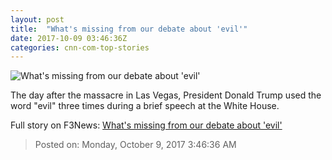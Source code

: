 ```yaml
---
layout: post
title:  "What's missing from our debate about 'evil'"
date: 2017-10-09 03:46:36Z
categories: cnn-com-top-stories
---
```


![What's missing from our debate about 'evil'](http://i2.cdn.cnn.com/cnnnext/dam/assets/171006114048-debate-evil-super-tease.jpg)

The day after the massacre in Las Vegas, President Donald Trump used the word "evil" three times during a brief speech at the White House.


Full story on F3News: [What's missing from our debate about 'evil'](http://www.f3nws.com/n/bW3RCC)

> Posted on: Monday, October 9, 2017 3:46:36 AM
